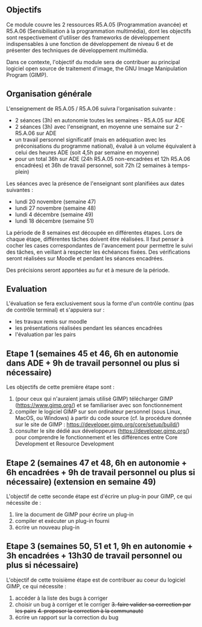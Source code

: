 ## Objectifs

Ce module couvre les 2 ressources R5.A.05 (Programmation avancée) et R5.A.06 (Sensibilisation à la programmation multimédia), dont les objectifs sont respectivement d'utiliser des frameworks de développement indispensables à une fonction de développement de niveau 6 et de présenter des techniques de développement multimédia.

Dans ce contexte, l'objectif du module sera de contribuer au principal logiciel open source de traitement d'image, the GNU Image Manipulation Program (GIMP).

## Organisation générale

L'enseignement de R5.A.05 / R5.A.06 suivra l'organisation suivante :
- 2 séances (3h) en autonomie toutes les semaines - R5.A.05 sur ADE
- 2 séances (3h) avec l'enseignant, en moyenne une semaine sur 2 - R5.A.06 sur ADE
- un travail personnel significatif (mais en adéquation avec les préconisations du programme national), évalué à un volume équivalent à celui des heures ADE (soit 4,5h par semaine en moyenne)
- pour un total 36h sur ADE (24h R5.A.05 non-encadrées et 12h R5.A.06 encadrées) et 36h de travail personnel, soit 72h (2 semaines à temps-plein)

Les séances avec la présence de l'enseignant sont planifiées aux dates suivantes :
- lundi 20 novembre (semaine 47)
- lundi 27 novembre (semaine 48)
- lundi 4 décembre (semaine 49)
- lundi 18 décembre (semaine 51)

La période de 8 semaines est découpée en différentes étapes. Lors de chaque étape, différentes tâches doivent être réalisées. Il faut penser à cocher les cases correspondantes de l'avancement pour permettre le suivi des tâches, en veillant à respecter les échéances fixées. Des vérifications seront réalisées sur Moodle et pendant les séances encadrées.

Des précisions seront apportées au fur et à mesure de la période.

## Evaluation

L'évaluation se fera exclusivement sous la forme d'un contrôle continu (pas de contrôle terminal) et s'appuiera sur :

- les travaux remis sur moodle
- les présentations réalisées pendant les séances encadrées
- l'évaluation par les pairs

## Etape 1 (semaines 45 et 46, 6h en autonomie dans ADE + 9h de travail personnel ou plus si nécessaire)

Les objectifs de cette première étape sont :

1. (pour ceux qui n'auraient jamais utilisé GIMP) télécharger GIMP (https://www.gimp.org/) et se familiariser avec son fonctionnement
2. compiler le logiciel GIMP sur son ordinateur personnel (sous Linux, MacOS, ou Windows) à partir du code source (cf. la procédure donnée sur le site de GIMP : https://developer.gimp.org/core/setup/build/)
3. consulter le site dédié aux développeurs (https://developer.gimp.org/) pour comprendre le fonctionnement et les différences entre Core Development et Resource Development

## Etape 2 (semaines 47 et 48, 6h en autonomie + 6h encadrées + 9h de travail personnel ou plus si nécessaire) (extension en semaine 49)

L'objectif de cette seconde étape est d'écrire un plug-in pour GIMP, ce qui nécessite de :

1. lire la document de GIMP pour écrire un plug-in
2. compiler et exécuter un plug-in fourni
3. écrire un nouveau plug-in

## Etape 3 (semaines 50, 51 et 1, 9h en autonomie + 3h encadrées + 13h30 de travail personnel ou plus si nécessaire)

L'objectif de cette troisième étape est de contribuer au coeur du logiciel GIMP, ce qui nécessite :

1. accéder à la liste des bugs à corriger
2. choisir un bug à corriger et le corriger
~~3. faire valider sa correction par les pairs~~
~~4. proposer la correction à la communauté~~
5. écrire un rapport sur la correction du bug